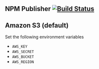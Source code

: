 ## NPM Publisher [![Build Status](https://travis-ci.org/realpage/npm-publisher.svg?branch=master)](https://travis-ci.org/realpage/npm-publisher)

## Amazon S3 (default)

Set the following environment variables
 * `AWS_KEY`
 * `AWS_SECRET`
 * `AWS_BUCKET`
 * `AWS_REGION`